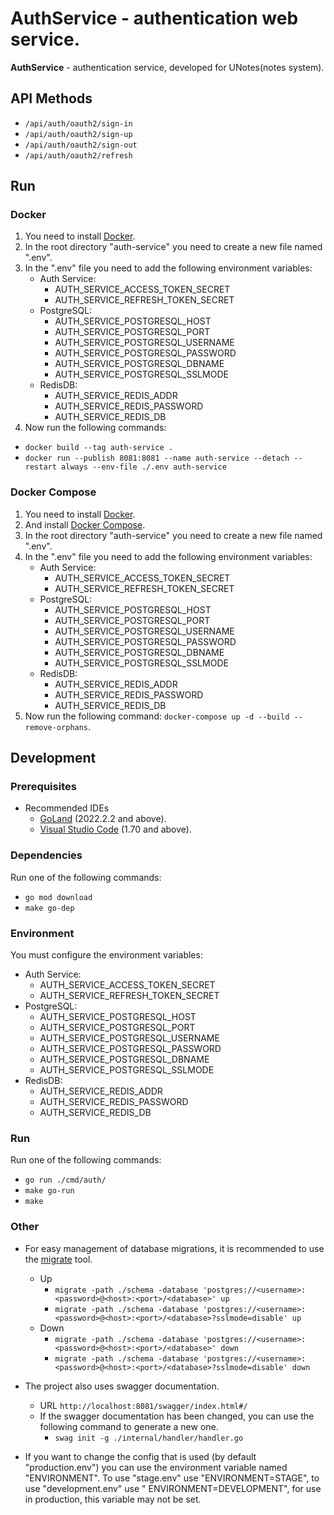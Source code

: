 # AuthService - authentication web service.

**AuthService** - authentication service, developed for UNotes(notes system).

## API Methods

- `/api/auth/oauth2/sign-in`
- `/api/auth/oauth2/sign-up`
- `/api/auth/oauth2/sign-out`
- `/api/auth/oauth2/refresh`

## Run

### Docker

1) You need to install [Docker](https://docs.docker.com/get-docker).
2) In the root directory "auth-service" you need to create a new file named ".env".
3) In the ".env" file you need to add the following environment variables:
    - Auth Service:
        - AUTH_SERVICE_ACCESS_TOKEN_SECRET
        - AUTH_SERVICE_REFRESH_TOKEN_SECRET
    - PostgreSQL:
        - AUTH_SERVICE_POSTGRESQL_HOST
        - AUTH_SERVICE_POSTGRESQL_PORT
        - AUTH_SERVICE_POSTGRESQL_USERNAME
        - AUTH_SERVICE_POSTGRESQL_PASSWORD
        - AUTH_SERVICE_POSTGRESQL_DBNAME
        - AUTH_SERVICE_POSTGRESQL_SSLMODE
    - RedisDB:
        - AUTH_SERVICE_REDIS_ADDR
        - AUTH_SERVICE_REDIS_PASSWORD
        - AUTH_SERVICE_REDIS_DB
4) Now run the following commands:

- `docker build --tag auth-service .`
- `docker run --publish 8081:8081 --name auth-service --detach --restart always --env-file ./.env auth-service`

### Docker Compose

1) You need to install [Docker](https://docs.docker.com/get-docker).
2) And install [Docker Compose](https://docs.docker.com/compose/install).
3) In the root directory "auth-service" you need to create a new file named ".env".
4) In the ".env" file you need to add the following environment variables:
    - Auth Service:
        - AUTH_SERVICE_ACCESS_TOKEN_SECRET
        - AUTH_SERVICE_REFRESH_TOKEN_SECRET
    - PostgreSQL:
        - AUTH_SERVICE_POSTGRESQL_HOST
        - AUTH_SERVICE_POSTGRESQL_PORT
        - AUTH_SERVICE_POSTGRESQL_USERNAME
        - AUTH_SERVICE_POSTGRESQL_PASSWORD
        - AUTH_SERVICE_POSTGRESQL_DBNAME
        - AUTH_SERVICE_POSTGRESQL_SSLMODE
    - RedisDB:
        - AUTH_SERVICE_REDIS_ADDR
        - AUTH_SERVICE_REDIS_PASSWORD
        - AUTH_SERVICE_REDIS_DB
5) Now run the following command: `docker-compose up -d --build --remove-orphans`.

## Development

### Prerequisites

- Recommended IDEs
    - [GoLand](https://www.jetbrains.com/go) (2022.2.2 and above).
    - [Visual Studio Code](https://code.visualstudio.com) (1.70 and above).

### Dependencies

Run one of the following commands:

- `go mod download`
- `make go-dep`

### Environment

You must configure the environment variables:

- Auth Service:
    - AUTH_SERVICE_ACCESS_TOKEN_SECRET
    - AUTH_SERVICE_REFRESH_TOKEN_SECRET
- PostgreSQL:
    - AUTH_SERVICE_POSTGRESQL_HOST
    - AUTH_SERVICE_POSTGRESQL_PORT
    - AUTH_SERVICE_POSTGRESQL_USERNAME
    - AUTH_SERVICE_POSTGRESQL_PASSWORD
    - AUTH_SERVICE_POSTGRESQL_DBNAME
    - AUTH_SERVICE_POSTGRESQL_SSLMODE
- RedisDB:
    - AUTH_SERVICE_REDIS_ADDR
    - AUTH_SERVICE_REDIS_PASSWORD
    - AUTH_SERVICE_REDIS_DB

### Run

Run one of the following commands:

- `go run ./cmd/auth/`
- `make go-run`
- `make`

### Other

- For easy management of database migrations, it is recommended to use
  the [migrate](https://github.com/golang-migrate/migrate) tool.
    - Up
        - `migrate -path ./schema -database 'postgres://<username>:<password>@<host>:<port>/<database>' up`
        - `migrate -path ./schema -database 'postgres://<username>:<password>@<host>:<port>/<database>?sslmode=disable' up`
    - Down
        - `migrate -path ./schema -database 'postgres://<username>:<password>@<host>:<port>/<database>' down`
        - `migrate -path ./schema -database 'postgres://<username>:<password>@<host>:<port>/<database>?sslmode=disable' down`

- The project also uses swagger documentation.
    - URL `http://localhost:8081/swagger/index.html#/`
    - If the swagger documentation has been changed, you can use the following command to generate a new one.
        - `swag init -g ./internal/handler/handler.go`

- If you want to change the config that is used (by default "production.env") you can use the environment variable
  named "ENVIRONMENT". To use "stage.env" use "ENVIRONMENT=STAGE", to use "development.env" use "
  ENVIRONMENT=DEVELOPMENT", for use in production, this variable may not be set.
